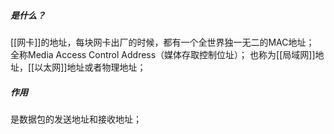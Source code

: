 ##### 是什么？
[[网卡]]的地址，每块网卡出厂的时候，都有一个全世界独一无二的MAC地址；
全称Media Access Control Address（媒体存取控制位址）；
也称为[[局域网]]地址，[[以太网]]地址或者物理地址；
##### 作用
是数据包的发送地址和接收地址；
